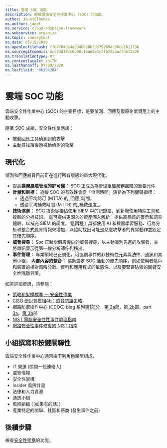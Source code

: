 ```yaml
---
title: 雲端 SOC 功能
description: 瞭解雲端安全性作業中心 (SOC) 的功能。
author: JanetCThomas
ms.author: janet
ms.service: cloud-adoption-framework
ms.subservice: organize
ms.topic: conceptual
ms.date: 05/15/2020
ms.openlocfilehash: ffb7f04de4a9d4b8e6b3d379269dc60ca161113b
ms.sourcegitcommit: bcc73d194c6d00c16ae2e3c7fb2453ac7dbf2526
ms.translationtype: MT
ms.contentlocale: zh-TW
ms.lasthandoff: 07/09/2020
ms.locfileid: "86194284"
---
```

<!-- docsTest:ignore "Cyber Defense Operations Center" -->
<!-- cSpell:ignore CISO MTTA MTTR SIEM NIST SOCs CDOC -->

# <a name="cloud-soc-functions"></a>雲端 SOC 功能

雲端安全性作業中心 (SOC) 的主要目標，是要偵測、回應及復原企業資產上的主動攻擊。

隨著 SOC 成熟，安全性作業應該：

- 被動回應工具偵測到的攻擊
- 主動尋找落後過被動偵測的攻擊

## <a name="modernization"></a>現代化

偵測和回應威脅目前正在進行所有層級的重大現代化。

- 提高**業務風險管理的許可權：** SOC 正成長為管理組織業務風險的重要元件
- **計量和目標：** 追蹤 SOC 的有效性會從「偵測時間」演變為下列關鍵指標：
  - 透過平均認可 (MTTA) 的_回應_時間。
  - 透過平均補救時間 (MTTR) 的_補救速度_。
- **技術演進：** SOC 技術從獨佔使用 SIEM 中的記錄檔，到新增使用特殊工具和複雜的分析技術。 這可提供更深入的資產深入解析，提供高品質的警示和調查體驗，以補充 SIEM 的廣度。 這兩種工具都使用 AI 和機器學習服務、行為分析和整合式威脅情報來增加，以協助找出可能是惡意攻擊者的異常動作並設定其優先順序。
- **威脅搜尋：** Soc 正新增假設導向的威脅搜尋，以主動識別先進的攻擊者，並將雜訊警示從第一線分析師佇列移出。
- **事件管理：** 專業領域已正規化，可協調事件的非技術性元素與法律、通訊和其他小組。
**內部內容的整合：** 協助設定 SOC 活動的優先順序，例如使用者帳戶和裝置的相對風險分數、資料和應用程式的敏感性，以及要緊密防禦的關鍵安全性隔離界限。

 如需詳細資訊，請參閱：

- [策略和架構標準 &mdash; 安全性作業](https://docs.microsoft.com/security/compass/security-operations-videos-and-decks)
- [CISO 研討會模組4b：威脅防護策略](https://docs.microsoft.com/security/ciso-workshop/ciso-workshop-module-4b)
- 網路防禦操作中心 (CDOC) blog 系列[第1部分](https://www.microsoft.com/security/blog/2019/02/21/lessons-learned-from-the-microsoft-soc-part-1-organization)，[第 2a](https://www.microsoft.com/security/blog/2019/04/23/lessons-learned-microsoft-soc-part-2-organizing-people)部，[第 2b](https://www.microsoft.com/security/blog/2019/06/06/lessons-learned-from-the-microsoft-soc-part-2b-career-paths-and-readiness)部，part [3a](https://www.microsoft.com/security/blog/2019/10/07/ciso-series-lessons-learned-from-the-microsoft-soc-part-3a-choosing-soc-tools)，[第 3b](https://www.microsoft.com/security/blog/2019/12/23/ciso-series-lessons-learned-from-the-microsoft-soc-part-3b-a-day-in-the-life)部
- [NIST 電腦安全性性事件處理指南](https://nvlpubs.nist.gov/nistpubs/SpecialPublications/NIST.SP.800-61r2.pdf)
- [網路安全性事件修復的 NIST 指南](https://nvlpubs.nist.gov/nistpubs/SpecialPublications/NIST.SP.800-184.pdf)

## <a name="team-composition-and-key-relationships"></a>小組撰寫和按鍵關聯性

雲端安全性作業中心通常由下列角色類型組成。

- IT 營運 (關閉一般連絡人) 
- 威脅情報
- 安全性架構
- Insider 風險計畫
- 法律和人力資源
- 通訊小組
- 風險組織 (（如果有的話）) 
- 產業特定的關聯、社區和廠商 (發生事件之前) 

## <a name="next-steps"></a>後續步驟

檢查[安全性架構](./cloud-security-architecture.md)的功能。
